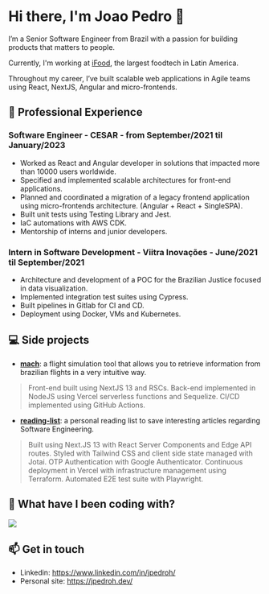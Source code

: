 # Hi there, I'm Joao Pedro 👋
I’m a Senior Software Engineer from Brazil with a passion for building products that matters to people.

Currently, I'm working at [iFood](https://ifood.com.br/), the largest foodtech in Latin America.

Throughout my career, I’ve built scalable web applications in Agile teams using React, NextJS, Angular and micro-frontends.

## 💼 Professional Experience

### Software Engineer - CESAR - from September/2021 til January/2023
- Worked as React and Angular developer in solutions that impacted more than 10000 users worldwide. 
- Specified and implemented scalable architectures for front-end applications.
- Planned and coordinated a migration of a legacy frontend application using micro-frontends architecture. (Angular + React + SingleSPA).
- Built unit tests using Testing Library and Jest.
- IaC automations with AWS CDK.
- Mentorship of interns and junior developers.

### Intern in Software Development - Viitra Inovações - June/2021 til September/2021
- Architecture and development of a POC for the Brazilian Justice focused in data visualization.
- Implemented integration test suites using Cypress.
- Built pipelines in Gitlab for CI and CD.
- Deployment using Docker, VMs and Kubernetes.

## 💻 Side projects
- [**mach**](https://mach.jpedroh.dev/): a flight simulation tool that allows you to retrieve information from brazilian flights in a very intuitive way. 

> Front-end built using NextJS 13 and RSCs. Back-end implemented in NodeJS using Vercel serverless functions and Sequelize. CI/CD implemented using GitHub Actions.

- [**reading-list**](https://reading-list.jpedroh.dev): a personal reading list to save interesting articles regarding Software Engineering.

> Built using Next.JS 13 with React Server Components and Edge API routes. Styled with Tailwind CSS and client side state managed with Jotai. OTP Authentication with Google Authenticator. Continuous deployment in Vercel with infrastructure management using Terraform. Automated E2E test suite with Playwright.

## 📜 What have I been coding with?
<img align="center" src="https://github-readme-stats.vercel.app/api/top-langs/?username=jpedroh&layout=compact&hide=TeX&langs_count=10&hide_title=true" />

## 📫 Get in touch
- Linkedin: https://www.linkedin.com/in/jpedroh/
- Personal site: https://jpedroh.dev/
